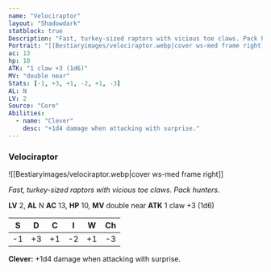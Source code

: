 ```yaml
---
name: "Velociraptor"
layout: "Shadowdark"
statblock: true
Description: "Fast, turkey-sized raptors with vicious toe claws. Pack hunters."
Portrait: "[[Bestiaryimages/velociraptor.webp|cover ws-med frame right]]"
ac: 13
hp: 10
ATK: "1 claw +3 (1d6)"
MV: "double near"
Stats: [-1, +3, +1, -2, +1, -3]
AL: N
LV: 2
Source: "Core"
Abilities:
  - name: "Clever"
    desc: "+1d4 damage when attacking with surprise."
---
```


### Velociraptor

![[Bestiaryimages/velociraptor.webp|cover ws-med frame right]]

_Fast, turkey-sized raptors with vicious toe claws. Pack hunters._

**LV** 2, **AL** N
**AC** 13, **HP** 10, **MV** double near
**ATK** 1 claw +3 (1d6)

|  S  |  D  |  C  |  I  |  W  |  Ch  |
|:---:|:---:|:---:|:---:|:---:|:----:|
| -1 | +3 | +1 | -2 | +1 | -3 |

**Clever:** +1d4 damage when attacking with surprise.

